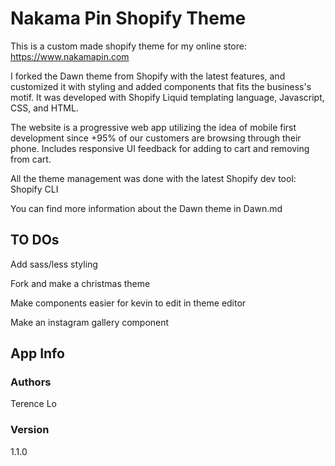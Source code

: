 # Nakama Pin Shopify Theme

This is a custom made shopify theme for my online store: https://www.nakamapin.com

I forked the Dawn theme from Shopify with the latest features, and customized it with styling and added components that fits the business's motif. It was developed with Shopify Liquid templating language, Javascript, CSS, and HTML. 

The website is a progressive web app utilizing the idea of mobile first development since +95% of our customers are browsing through their phone. Includes responsive UI feedback for adding to cart and removing from cart. 

All the theme management was done with the latest Shopify dev tool: Shopify CLI

You can find more information about the Dawn theme in Dawn.md 

## TO DOs

Add sass/less styling

Fork and make a christmas theme

Make components easier for kevin to edit in theme editor

Make an instagram gallery component 

## App Info

### Authors

Terence Lo

### Version

1.1.0
